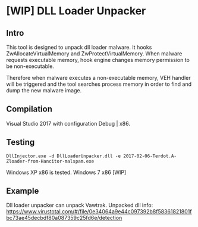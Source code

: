 [WIP] DLL Loader Unpacker
===============================================

Intro
---------------------

This tool is designed to unpack dll loader malware. It hooks ZwAllocateVirtualMemory and ZwProtectVirtualMemory. When malware requests executable memory, hook engine changes memory permission to be non-executable.

Therefore when malware executes a non-executable memory, VEH handler will be triggered and the tool searches process memory in order to find and dump the new malware image.

Compilation
---------------------

Visual Studio 2017 with configuration Debug | x86.

Testing
---------------------

```
DllInjector.exe -d DllLoaderUnpacker.dll -e 2017-02-06-Terdot.A-Zloader-from-Hancitor-malspam.exe 
```

Windows XP x86 is tested.
Windows 7 x86 [WIP]

Example
---------------------

Dll loader unpacker can unpack Vawtrak. 
Unpacked dll info: https://www.virustotal.com/#/file/0e34064a9e44c097392b8f58361821801fbc73ae45decbdf80a087359c25fd6e/detection
